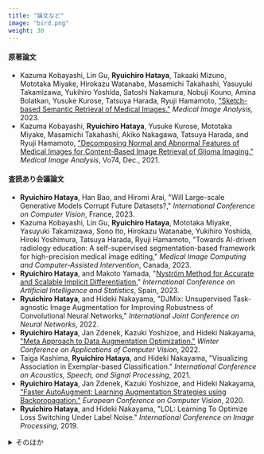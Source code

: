 ```yaml
---
title: "論文など"
image: "bird.png"
weight: 30
---
```


#### 原著論文

* Kazuma Kobayashi, Lin Gu, **Ryuichiro Hataya**, Takaaki Mizuno, Mototaka Miyake, Hirokazu Watanabe, Masamichi Takahashi, Yasuyuki Takamizawa, Yukihiro Yoshida, Satoshi Nakamura, Nobuji Kouno, Amina Bolatkan, Yusuke Kurose, Tatsuya Harada, Ryuji Hamamoto, ["Sketch-based Semantic Retrieval of Medical Images."](https://www.sciencedirect.com/science/article/pii/S1361841523003201) *Medical Image Analysis,* 2023.
* Kazuma Kobayashi, **Ryuichiro Hataya**, Yusuke Kurose, Mototaka Miyake, Masamichi Takahashi, Akiko Nakagawa, Tatsuya Harada, and Ryuji Hamamoto, ["Decomposing Normal and Abnormal Features of Medical Images for Content-Based Image Retrieval of Glioma Imaging."](https://www.sciencedirect.com/science/article/pii/S1361841521002723) *Medical Image Analysis*, Vo74, Dec., 2021.

#### 査読あり会議論文

* **Ryuichiro Hataya**, Han Bao, and Hiromi Arai, "Will Large-scale Generative Models Corrupt Future Datasets?," *International Conference on Computer Vision*, France, 2023.
* Kazuma Kobayashi, Lin Gu, **Ryuichiro Hataya**, Mototaka Miyake, Yasuyuki Takamizawa, Sono Ito, Hirokazu Watanabe, Yukihiro Yoshida, Hiroki Yoshimura, Tatsuya Harada, Ryuji Hamamoto, "Towards AI-driven radiology education: A self-supervised segmentation-based framework for high-precision medical image editing," *Medical Image Computing and Computer-Assisted Intervention*, Canada, 2023.
* **Ryuichiro Hataya**, and Makoto Yamada, "[Nyström Method for Accurate and Scalable Implicit Differentiation](https://arxiv.org/abs/2302.09726)," *International Conference on Artificial Intelligence and Statistics*, Spain, 2023.
* **Ryuichiro Hataya**, and Hideki Nakayama, "DJMix: Unsupervised Task-agnostic Image Augmentation for Improving Robustness of Convolutional Neural Networks," *International Joint Conference on Neural Networks*, 2022.
* **Ryuichiro Hataya**, Jan Zdenek, Kazuki Yoshizoe, and Hideki Nakayama, ["Meta Approach to Data Augmentation Optimization."](https://openaccess.thecvf.com/content/WACV2022/papers/Hataya_Meta_Approach_to_Data_Augmentation_Optimization_WACV_2022_paper.pdf) *Winter Conference on Applications of Computer Vision*, 2022.
* Taiga Kashima, **Ryuichiro Hataya**, and Hideki Nakayama, "Visualizing Association in Exemplar-based Classification." *International Conference on Acoustics, Speech, and Signal Processing*, 2021.
* **Ryuichiro Hataya**, Jan Zdenek, Kazuki Yoshizoe, and Hideki Nakayama, ["Faster AutoAugment: Learning Augmentation Strategies using Backpropagation."](http://www.ecva.net/papers/eccv_2020/papers_ECCV/html/4830_ECCV_2020_paper.php) *European Conference on Computer Vision*, 2020.
* **Ryuichiro Hataya**, and Hideki Nakayama, "LOL: Learning To Optimize Loss Switching Under Label Noise." *International Conference on Image Processing*, 2019.

<details>
<summary>そのほか</summary>

#### プレプリント

* Hiroki Naganuma${}^\star$, **Ryuichiro Hataya**${}^\star$, Ioannis Mitliagkas, "An Empirical Investigation of Pre-trained Model Selection for Out-of-Distribution Generalization and Calibration," 2023. [arXiv](https://arxiv.org/abs/2307.08187)
* Leonardo Placidi, **Ryuichiro Hataya**, Toshio Mori, Koki Aoyama, Hayata Morisaki, Kosuke Mitarai, and Keisuke Fujii, "MNISQ: A Large-Scale Quantum Circuit Dataset for Machine Learning on/for Quantum Computers in the NISQ era," 2023. [arXiv](https://arxiv.org/abs/2306.16627)
* **Ryuichiro Hataya**${}^\star$, and Yuka Hashimoto${}^\star$, "Noncommutative $C^\ast$-algebra Net: Learning Neural Networks with Powerful Product Structure in $C^\ast$-algebra," 2023. [arXiv](https://arxiv.org/abs/2302.01191)
* **Ryuichiro Hataya**, Hideki Nakayama, and Kazuki Yoshizoe, "Graph Energy-based Model for Substructure Preserving Molecular Design." 2021. [arxiv](https://arxiv.org/abs/2102.04600)

 (${}^\star$ indicates equal contribution)

#### そのほか

* **Ryuichiro Hataya**, Yuka Hashimoto, "Noncommutative $C^\ast$-algebra Nets,"  International Conference on Quantum Techinques in Machine Learning, 2023. (Peer Reviewed Etended Abstract)
* Hiroki Naganuma, **Ryuichiro Hataya**, "An Empirical Investigation of Pre-trained Model Selection for Out-of-Distribution Generalization and Calibration," ICCV 2023 Workshop on Uncertainty Quantification for Computer Vision, 2023. (Peer Reviewed Etended Abstract [arXiv](https://arxiv.org/abs/2307.08187))
* **Ryuichiro Hataya**, Hideki Nakayama, and Kazuki Yoshizoe, ["Graph Energy-based Model for Molecular Graph Generation."](https://openreview.net/forum?id=I2AD-xWJ2-J) *EBM Workshop at ICLR 2021*, 2021. (Peer Reviewed, Contributed Talk)
* Kazuma Kobayashi, Ryuichiro Hataya, Yusuke Kurose, Tatsuya Harada, and Ryuji Hamamoto, "Decomposing Normal and Abnormal Features of Medical Images for Content-based Image Retrieval." *Machine Learning for Health Workshop at NeurIPS 2020*. (Peer Reviewed, Extended Abstract)
* **Ryuichiro Hataya**, Kumiko Matsui, and Tomoki Karasawa, "Learning to Identify Large Fossils using Deep Convolutional Neural Networks", *Geological Society of America Abstracts with Programs*. Vol 52, No. 6, 2020.
* **Ryuichiro Hataya**, and Hideki Nakayama, "Unifying semi-supervised and robust leaning by mixup." *Workshop on Learning from Limited Labeled Data at ICLR 2019*, 2019. (Peer Reviewed, Spotlight)

</details>